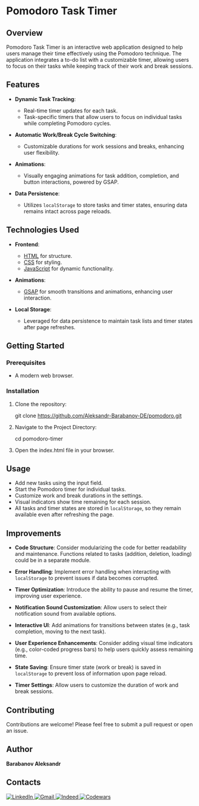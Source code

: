 # Pomodoro Task Timer

## Overview

Pomodoro Task Timer is an interactive web application designed to help users manage their time effectively using the Pomodoro technique. The application integrates a to-do list with a customizable timer, allowing users to focus on their tasks while keeping track of their work and break sessions.

## Features

- **Dynamic Task Tracking**: 
  - Real-time timer updates for each task.
  - Task-specific timers that allow users to focus on individual tasks while completing Pomodoro cycles.

- **Automatic Work/Break Cycle Switching**:
  - Customizable durations for work sessions and breaks, enhancing user flexibility.

- **Animations**: 
  - Visually engaging animations for task addition, completion, and button interactions, powered by GSAP.

- **Data Persistence**: 
  - Utilizes `localStorage` to store tasks and timer states, ensuring data remains intact across page reloads.

## Technologies Used

- **Frontend**:
  - [HTML](https://developer.mozilla.org/en-US/docs/Web/HTML) for structure.
  - [CSS](https://developer.mozilla.org/en-US/docs/Web/CSS) for styling.
  - [JavaScript](https://developer.mozilla.org/en-US/docs/Web/JavaScript) for dynamic functionality.

- **Animations**:
  - [GSAP](https://greensock.com/gsap/) for smooth transitions and animations, enhancing user interaction.

- **Local Storage**:
  - Leveraged for data persistence to maintain task lists and timer states after page refreshes.

## Getting Started

### Prerequisites

- A modern web browser.

### Installation

1. Clone the repository:
  
   git clone https://github.com/Aleksandr-Barabanov-DE/pomodoro.git

2. Navigate to the Project Directory:
  
   cd pomodoro-timer

3. Open the index.html file in your browser.
  
   
## Usage

- Add new tasks using the input field.
- Start the Pomodoro timer for individual tasks.
- Customize work and break durations in the settings.
- Visual indicators show time remaining for each session.
- All tasks and timer states are stored in `localStorage`, so they remain available even after refreshing the page.

## Improvements

- **Code Structure**: Consider modularizing the code for better readability and maintenance. Functions related to tasks (addition, deletion, loading) could be in a separate module.
  
- **Error Handling**: Implement error handling when interacting with `localStorage` to prevent issues if data becomes corrupted.

- **Timer Optimization**: Introduce the ability to pause and resume the timer, improving user experience.

- **Notification Sound Customization**: Allow users to select their notification sound from available options.

- **Interactive UI**: Add animations for transitions between states (e.g., task completion, moving to the next task).

- **User Experience Enhancements**: Consider adding visual time indicators (e.g., color-coded progress bars) to help users quickly assess remaining time.

- **State Saving**: Ensure timer state (work or break) is saved in `localStorage` to prevent loss of information upon page reload.

- **Timer Settings**: Allow users to customize the duration of work and break sessions.

## Contributing

Contributions are welcome! Please feel free to submit a pull request or open an issue.

## Author

**Barabanov Aleksandr**

## Contacts

<div>
  <a href="https://www.linkedin.com/in/aleksandr-barabanov/">
    <img src="https://img.shields.io/badge/linkedin-%230077B5.svg?style=for-the-badge&logo=linkedin&logoColor=white" alt="LinkedIn"/>
  </a> 
  <a href="mailto:barabanov.codes@gmail.com">
    <img src="https://img.shields.io/badge/Gmail-D14836?style=for-the-badge&logo=gmail&logoColor=white" alt="Gmail"/>
  </a>
  <a href="https://profile.indeed.com/?hl=en_CA&co=CA&from=gnav-notifcenter">
    <img src="https://img.shields.io/badge/indeed-003A9B?style=for-the-badge&logo=indeed&logoColor=white" alt="Indeed"/>
  </a>
  <a href="https://www.codewars.com/users/Aleksandr-Barabanov">
    <img src="https://img.shields.io/badge/Codewars-B1361E?style=for-the-badge&logo=codewars&logoColor=grey" alt="Codewars"/>
  </a>
</div>
